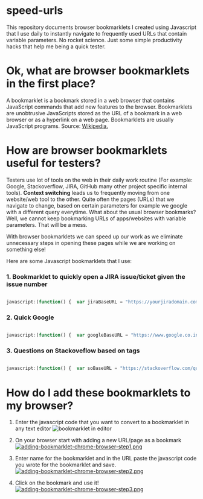 # speed-urls
This repository documents browser bookmarklets I created using Javascript that I use daily to instantly navigate to frequently used URLs that contain variable parameters. No rocket science. Just some simple productivity hacks that help me being a quick tester.

# Ok, what are browser bookmarklets in the first place?
A bookmarklet is a bookmark stored in a web browser that contains JavaScript commands that add new features to the browser. Bookmarklets are unobtrusive JavaScripts stored as the URL of a bookmark in a web browser or as a hyperlink on a web page. Bookmarklets are usually JavaScript programs. Source: [Wikipedia.](https://en.wikipedia.org/wiki/Bookmarklet)

# How are browser bookmarklets useful for testers?
Testers use lot of tools on the web in their daily work routine (For example: Google, Stackoverflow, JIRA, GitHub many other project specific internal tools). **Context switching** leads us to frequently moving from one website/web tool to the other. Quite often the pages (URLs) that we navigate to change, based on certain parameters for example we google with a different query everytime. What about the usual browser bookmarks? Well, we cannot keep bookmarking URLs of apps/websites with variable parameters. That will be a mess.

With browser bookmarklets we can speed up our work as we eliminate unnecessary steps in opening these pages while we are working on something else!

Here are some Javascript bookmarklets that I use:
### 1. Bookmarklet to quickly open a JIRA issue/ticket given the issue number
```javascript

javascript:(function() {  var jiraBaseURL = "https://yourjiradomain.com/jira/browse/"; var issueId = prompt("Enter your JIRA issue ID"); if(issueId) {window.open(jiraBaseURL+issueId); } else return })();
```


### 2. Quick Google
```javascript

javascript:(function() {  var googleBaseURL = "https://www.google.co.in/search?q="; var query = prompt("Google what?"); if(query) {window.open(googleBaseURL+query); } else return })();
```

### 3. Questions on Stackoveflow based on tags
```javascript

javascript:(function() {  var soBaseURL = "https://stackoverflow.com/questions/tagged/"; var tag = prompt("Questions related to?"); if(query) {window.open(soBaseURL+tag); } else return })();
```

# How do I add these bookmarklets to my browser?

1. Enter the javascript code that you want to convert to a bookmarklet in any text editor
![bookmarklet in editor](https://s26.postimg.org/ez9zxnbih/bookmarklet-in-editor.png)

2. On your browser start with adding a new URL/page as a bookmark
[![adding-bookmarklet-chrome-browser-step1.png](https://s26.postimg.org/c6gsdmb61/adding-bookmarklet-chrome-browser-step1.png)](https://postimg.org/image/ol3kdy2o5/)

3. Enter name for the bookmarklet and in the URL paste the javascript code you wrote for the bookmarklet and save.
[![adding-bookmarklet-chrome-browser-step2.png](https://s26.postimg.org/3pha2p6h5/adding-bookmarklet-chrome-browser-step2.png)](https://postimg.org/image/l2rkhk1s5/)

4. Click on the bookmark and use it!
[![adding-bookmarklet-chrome-browser-step3.png](https://s26.postimg.org/w3mpmku15/adding-bookmarklet-chrome-browser-step3.png)](https://postimg.org/image/q2p0pi7et/)
